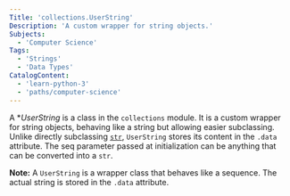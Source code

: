 ```yaml
---
Title: 'collections.UserString'
Description: 'A custom wrapper for string objects.'
Subjects: 
  - 'Computer Science'
Tags: 
  - 'Strings'
  - 'Data Types'
CatalogContent: 
  - 'learn-python-3'
  - 'paths/computer-science'
---
```


A **UserString* is a class in the `collections` module. It is a custom wrapper for string objects, behaving like a string but allowing easier subclassing. Unlike directly subclassing [`str`]((https://www.codecademy.com/resources/docs/python/dictionaries)), `UserString` stores its content in the `.data` attribute. The seq parameter passed at initialization can be anything that can be converted into a `str`.

**Note:** A `UserString` is a wrapper class that behaves like a sequence. The actual string is stored in the `.data` attribute.